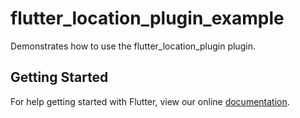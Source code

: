 # flutter_location_plugin_example

Demonstrates how to use the flutter_location_plugin plugin.

## Getting Started

For help getting started with Flutter, view our online
[documentation](https://flutter.io/).
